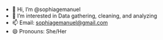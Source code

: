 - 👋 Hi, I’m @sophiagemanuel
- 👀 I’m interested in Data gathering, cleaning, and analyzing
- 📫 Email: sophiagemanuel@gmail.com
- 😄 Pronouns: She/Her

